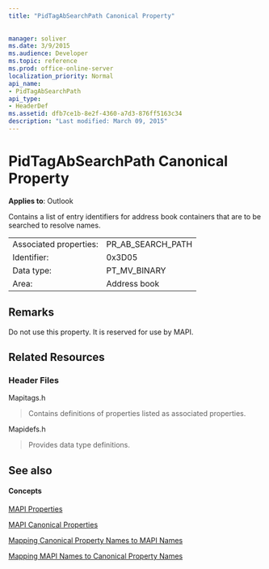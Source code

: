 ```yaml
---
title: "PidTagAbSearchPath Canonical Property"
 
 
manager: soliver
ms.date: 3/9/2015
ms.audience: Developer
ms.topic: reference
ms.prod: office-online-server
localization_priority: Normal
api_name:
- PidTagAbSearchPath
api_type:
- HeaderDef
ms.assetid: dfb7ce1b-8e2f-4360-a7d3-876ff5163c34
description: "Last modified: March 09, 2015"
---
```


# PidTagAbSearchPath Canonical Property

  
  
**Applies to**: Outlook 
  
Contains a list of entry identifiers for address book containers that are to be searched to resolve names. 
  
|||
|:-----|:-----|
|Associated properties:  <br/> |PR_AB_SEARCH_PATH  <br/> |
|Identifier:  <br/> |0x3D05  <br/> |
|Data type:  <br/> |PT_MV_BINARY  <br/> |
|Area:  <br/> |Address book  <br/> |
   
## Remarks

Do not use this property. It is reserved for use by MAPI.
  
## Related Resources

### Header Files

Mapitags.h
  
> Contains definitions of properties listed as associated properties.
    
Mapidefs.h
  
> Provides data type definitions.
    
## See also

#### Concepts

[MAPI Properties](mapi-properties.md)
  
[MAPI Canonical Properties](mapi-canonical-properties.md)
  
[Mapping Canonical Property Names to MAPI Names](mapping-canonical-property-names-to-mapi-names.md)
  
[Mapping MAPI Names to Canonical Property Names](mapping-mapi-names-to-canonical-property-names.md)

